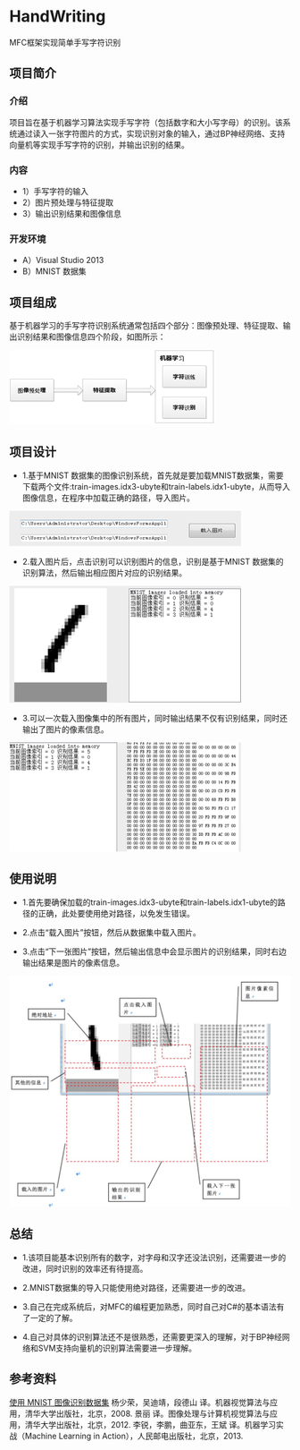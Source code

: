 # HandWriting
MFC框架实现简单手写字符识别

## 项目简介
### 介绍
项目旨在基于机器学习算法实现手写字符（包括数字和大小写字母）的识别。该系统通过读入一张字符图片的方式，实现识别对象的输入，通过BP神经网络、支持向量机等实现手写字符的识别，并输出识别的结果。
### 内容
* 1）手写字符的输入
* 2）图片预处理与特征提取
* 3）输出识别结果和图像信息

### 开发环境
* A）Visual Studio 2013
* B）MNIST 数据集

## 项目组成
基于机器学习的手写字符识别系统通常包括四个部分：图像预处理、特征提取、输出识别结果和图像信息四个阶段，如图所示：

![image](https://github.com/sjaiwl/image_folder/blob/master/handWriting/hand3.png)

## 项目设计
* 1.基于MNIST 数据集的图像识别系统，首先就是要加载MNIST数据集，需要下载两个文件:train-images.idx3-ubyte和train-labels.idx1-ubyte，从而导入图像信息，在程序中加载正确的路径，导入图片。

![image](https://github.com/sjaiwl/image_folder/blob/master/handWriting/hand1.png)

* 2.载入图片后，点击识别可以识别图片的信息，识别是基于MNIST 数据集的识别算法，然后输出相应图片对应的识别结果。

![image](https://github.com/sjaiwl/image_folder/blob/master/handWriting/hand2.png)

* 3.可以一次载入图像集中的所有图片，同时输出结果不仅有识别结果，同时还输出了图片的像素信息。

![image](https://github.com/sjaiwl/image_folder/blob/master/handWriting/hand4.png)

## 使用说明
* 1.首先要确保加载的train-images.idx3-ubyte和train-labels.idx1-ubyte的路径的正确，此处要使用绝对路径，以免发生错误。

* 2.点击“载入图片”按钮，然后从数据集中载入图片。

* 3.点击“下一张图片”按钮，然后输出信息中会显示图片的识别结果，同时右边输出结果是图片的像素信息。

![image](https://github.com/sjaiwl/image_folder/blob/master/handWriting/hand5.png)

## 总结
* 1.该项目能基本识别所有的数字，对字母和汉字还没法识别，还需要进一步的改进，同时识别的效率还有待提高。

* 2.MNIST数据集的导入只能使用绝对路径，还需要进一步的改进。

* 3.自己在完成系统后，对MFC的编程更加熟悉，同时自己对C#的基本语法有了一定的了解。

* 4.自己对具体的识别算法还不是很熟悉，还需要更深入的理解，对于BP神经网络和SVM支持向量机的识别算法需要进一步理解。

## 参考资料
[使用 MNIST 图像识别数据集](https://msdn.microsoft.com/zh-cn/magazine/dn745868.aspx)
杨少荣，吴迪靖，段德山 译。机器视觉算法与应用，清华大学出版社，北京，2008.
景丽 译。图像处理与计算机视觉算法与应用，清华大学出版社，北京，2012.
李锐，李鹏，曲亚东，王斌 译。机器学习实战（Machine Learning in Action），人民邮电出版社，北京，2013.

